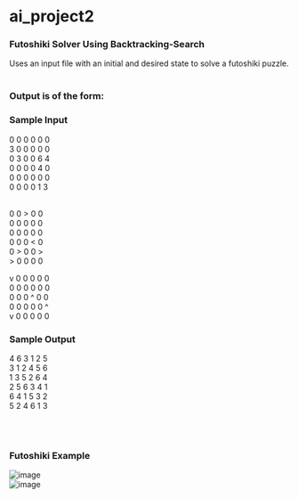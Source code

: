 # ai_project2
<h3>Futoshiki Solver Using Backtracking-Search</h3>

Uses an input file with an initial and desired state to solve a futoshiki puzzle.<br><br>
<h3>Output is of the form:</h3>


<h3>Sample Input</h3>
0 0 0 0 0 0<br>
3 0 0 0 0 0<br>
0 3 0 0 6 4<br>
0 0 0 0 4 0<br>
0 0 0 0 0 0<br>
0 0 0 0 1 3<br><br>

0 0 > 0 0<br>
0 0 0 0 0<br>
0 0 0 0 0<br>
0 0 0 < 0<br>
0 > 0 0 ><br>
\> 0 0 0 0<br>

v 0 0 0 0 0<br>
0 0 0 0 0 0<br>
0 0 0 ^ 0 0<br>
0 0 0 0 0 ^<br>
v 0 0 0 0 0<br>

<h3>Sample Output</h3>
4 6 3 1 2 5 <br>
3 1 2 4 5 6 <br>
1 3 5 2 6 4 <br>
2 5 6 3 4 1 <br>
6 4 1 5 3 2 <br>
5 2 4 6 1 3

<br><br><h3>Futoshiki Example</h3>
![image](https://user-images.githubusercontent.com/91436116/201365407-4cc5a94e-1ab1-4a58-9dcf-2ab86c5cde83.png)<br>
![image](https://user-images.githubusercontent.com/91436116/201365450-a1f1e6b1-6fe4-4d7d-8f2a-c3c0a54a2a42.png)

